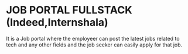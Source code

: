 # JOB PORTAL FULLSTACK (Indeed,Internshala)
It is a Job portal where the employeer can post the latest jobs related to tech and any other fields and the job seeker can easily apply for that job.
